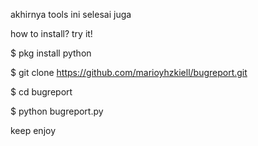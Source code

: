 akhirnya tools ini selesai juga

how to install?
try it!

$ pkg install python

$ git clone https://github.com/marioyhzkiell/bugreport.git

$ cd bugreport

$ python bugreport.py


keep enjoy
